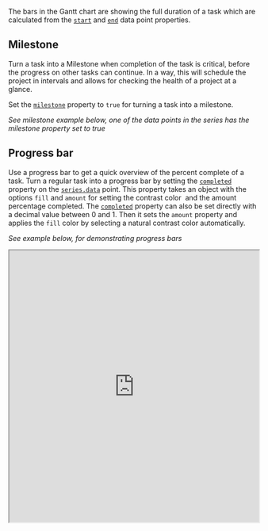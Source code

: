 The bars in the Gantt chart are showing the full duration of a task which are calculated from the [`start`](https://api.highcharts.com/gantt/series.gantt.data.start) and [`end`](https://api.highcharts.com/gantt/series.gantt.data.end) data point properties.

Milestone
---------

Turn a task into a Milestone when completion of the task is critical, before the progress on other tasks can continue. In a way, this will schedule the project in intervals and allows for checking the health of a project at a glance.

Set the [`milestone`](https://api.highcharts.com/gantt/series.gantt.data.milestone) property to `true` for turning a task into a milestone.

_See milestone example below, one of the data points in the series has the milestone property set to true_

Progress bar
------------

Use a progress bar to get a quick overview of the percent complete of a task. Turn a regular task into a progress bar by setting the [`completed`](https://api.highcharts.com/gantt/series.gantt.data.completed) property on the [`series.data`](https://api.highcharts.com/gantt/series.gantt.data) point. This property takes an object with the options `fill` and `amount` for setting the contrast color  and the amount percentage completed. The [`completed`](https://api.highcharts.com/gantt/series.gantt.data.completed) property can also be set directly with a decimal value between 0 and 1. Then it sets the `amount` property and applies the `fill` color by selecting a natural contrast color automatically.

_See example below, for demonstrating progress bars_

<iframe width="320" height="240" style="width: 100%; height: 549px;" src=https://www.highcharts.com/samples/embed/gantt/demo/progress-indicator></iframe>